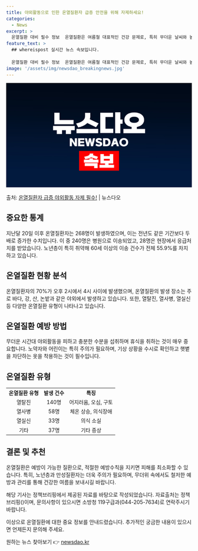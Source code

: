 ```yaml
---
title: 야외활동으로 인한 온열질환자 급증 안전을 위해 자제하세요!
categories:
  - News
excerpt: >
  온열질환 대비 필수 정보  온열질환은 여름철 대표적인 건강 문제로, 특히 무더운 날씨와 높은 습도에서 쉽게 …
feature_text: >
  ## whereispost 실시간 뉴스 속보입니다.

  온열질환 대비 필수 정보  온열질환은 여름철 대표적인 건강 문제로, 특히 무더운 날씨와 높은 습도에서 쉽게 …
image: '/assets/img/newsdao_breakingnews.jpg'
---
```


![뉴스다오 속보](/assets/img/newsdao_breakingnews.jpg)

<p>출처: <a href="https://newsdao.kr/4417" rel="dofollow">온열질환자 급증 야외활동 자제 필수!</a> | 뉴스다오</p>

<h2 data-ke-size="size26">중요한 통계</h2>
<p data-ke-size="size16">지난달 20일 이후 온열질환자는 268명이 발생하였으며, 이는 전년도 같은 기간보다 두 배로 증가한 수치입니다. 이 중 240명은 병원으로 이송되었고, 28명은 현장에서 응급처치를 받았습니다. 노년층이 특히 취약해 60세 이상의 이송 건수가 전체 55.9%를 차지하고 있습니다.</p>

<h2 data-ke-size="size26">온열질환 현황 분석</h2>
<p data-ke-size="size16">온열질환자의 70%가 오후 2시에서 4시 사이에 발생했으며, 온열질환의 발생 장소는 주로 바다, 강, 산, 논밭과 같은 야외에서 발생하고 있습니다. 또한, 열탈진, 열사병, 열실신 등 다양한 온열질환 유형이 나타나고 있습니다.</p>

<h2 data-ke-size="size26">온열질환 예방 방법</h2>
<p data-ke-size="size16">무더운 시간대 야외활동을 피하고 충분한 수분을 섭취하며 휴식을 취하는 것이 매우 중요합니다. 노약자와 어린이는 특히 주의가 필요하며, 기상 상황을 수시로 확인하고 햇볕을 차단하는 옷을 착용하는 것이 필수입니다.</p>

<h2 data-ke-size="size26">온열질환 유형</h2>
<table>
	<thead>
		<tr></tr>
	</thead>
	<tbody>
		<tr>
			<td style="text-align: center; height: 17px;"><b>온열질환 유형</b></td>
			<td style="text-align: center; height: 17px;"><b>발생 건수</b></td>
			<td style="text-align: center; height: 17px;"><b>특징</b></td>
		</tr>
		<tr>
			<td style="text-align: center; height: 17px;">열탈진</td>
			<td style="text-align: center; height: 17px;">140명</td>
			<td style="text-align: center; height: 17px;">어지러움, 오심, 구토</td>
		</tr>
		<tr>
			<td style="text-align: center; height: 17px;">열사병</td>
			<td style="text-align: center; height: 17px;">58명</td>
			<td style="text-align: center; height: 17px;">체온 상승, 의식장애</td>
		</tr>
		<tr>
			<td style="text-align: center; height: 17px;">열실신</td>
			<td style="text-align: center; height: 17px;">33명</td>
			<td style="text-align: center; height: 17px;">의식 소실</td>
		</tr>
		<tr>
			<td style="text-align: center; height: 17px;">기타</td>
			<td style="text-align: center; height: 17px;">37명</td>
			<td style="text-align: center; height: 17px;">기타 증상</td>
		</tr>
	</tbody>
</table>

<h2 data-ke-size="size26">결론 및 추천</h2>
<p data-ke-size="size16">온열질환은 예방이 가능한 질환으로, 적절한 예방수칙을 지키면 피해를 최소화할 수 있습니다. 특히, 노년층과 만성질환자는 더욱 주의가 필요하며, 무더위 속에서도 철저한 예방과 관리를 통해 건강한 여름을 보내시길 바랍니다.</p>

<p data-ke-size="size16">해당 기사는 정책브리핑에서 제공된 자료를 바탕으로 작성되었습니다. 자료출처는 정책브리핑()이며, 문의사항이 있으시면 소방청 119구급과(044-205-7634)로 연락주시기 바랍니다.</p>

이상으로 온열질환에 대한 중요 정보를 안내드렸습니다. 추가적인 궁금한 내용이 있으시면 언제든지 문의해 주세요. 

원하는 뉴스 찾아보기 👉 <a href="https://newsdao.kr" rel="dofollow">newsdao.kr</a>


